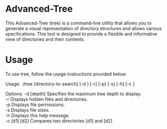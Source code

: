 # Advanced-Tree
This Advanced-Tree (tree) is a command-line utility that allows you to generate a visual representation of directory structures and allows various specifications. This tool is designed to provide a flexible and informative view of directories and their contents.

# Usage
To use tree, follow the usage instructions provided below:

Usage: ./tree [directory-to-search] [-d <depth>] [-r] [-p] [-s] [-h] [-c <directory1> <directory2>]

Options:
-d [depth]   Specifies the maximum tree depth to display.  
-r           Displays hidden files and directories.  
-p           Displays file permissions.  
-s           Displays file sizes.  
-h           Displays this help message.  
-c [d1] [d2] Compares two directories [d1] and [d2]

